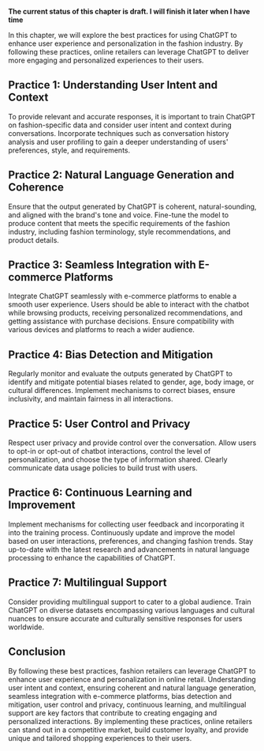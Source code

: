 **The current status of this chapter is draft. I will finish it later when I have time**

In this chapter, we will explore the best practices for using ChatGPT to enhance user experience and personalization in the fashion industry. By following these practices, online retailers can leverage ChatGPT to deliver more engaging and personalized experiences to their users.

Practice 1: Understanding User Intent and Context
-------------------------------------------------

To provide relevant and accurate responses, it is important to train ChatGPT on fashion-specific data and consider user intent and context during conversations. Incorporate techniques such as conversation history analysis and user profiling to gain a deeper understanding of users' preferences, style, and requirements.

Practice 2: Natural Language Generation and Coherence
-----------------------------------------------------

Ensure that the output generated by ChatGPT is coherent, natural-sounding, and aligned with the brand's tone and voice. Fine-tune the model to produce content that meets the specific requirements of the fashion industry, including fashion terminology, style recommendations, and product details.

Practice 3: Seamless Integration with E-commerce Platforms
----------------------------------------------------------

Integrate ChatGPT seamlessly with e-commerce platforms to enable a smooth user experience. Users should be able to interact with the chatbot while browsing products, receiving personalized recommendations, and getting assistance with purchase decisions. Ensure compatibility with various devices and platforms to reach a wider audience.

Practice 4: Bias Detection and Mitigation
-----------------------------------------

Regularly monitor and evaluate the outputs generated by ChatGPT to identify and mitigate potential biases related to gender, age, body image, or cultural differences. Implement mechanisms to correct biases, ensure inclusivity, and maintain fairness in all interactions.

Practice 5: User Control and Privacy
------------------------------------

Respect user privacy and provide control over the conversation. Allow users to opt-in or opt-out of chatbot interactions, control the level of personalization, and choose the type of information shared. Clearly communicate data usage policies to build trust with users.

Practice 6: Continuous Learning and Improvement
-----------------------------------------------

Implement mechanisms for collecting user feedback and incorporating it into the training process. Continuously update and improve the model based on user interactions, preferences, and changing fashion trends. Stay up-to-date with the latest research and advancements in natural language processing to enhance the capabilities of ChatGPT.

Practice 7: Multilingual Support
--------------------------------

Consider providing multilingual support to cater to a global audience. Train ChatGPT on diverse datasets encompassing various languages and cultural nuances to ensure accurate and culturally sensitive responses for users worldwide.

Conclusion
----------

By following these best practices, fashion retailers can leverage ChatGPT to enhance user experience and personalization in online retail. Understanding user intent and context, ensuring coherent and natural language generation, seamless integration with e-commerce platforms, bias detection and mitigation, user control and privacy, continuous learning, and multilingual support are key factors that contribute to creating engaging and personalized interactions. By implementing these practices, online retailers can stand out in a competitive market, build customer loyalty, and provide unique and tailored shopping experiences to their users.
